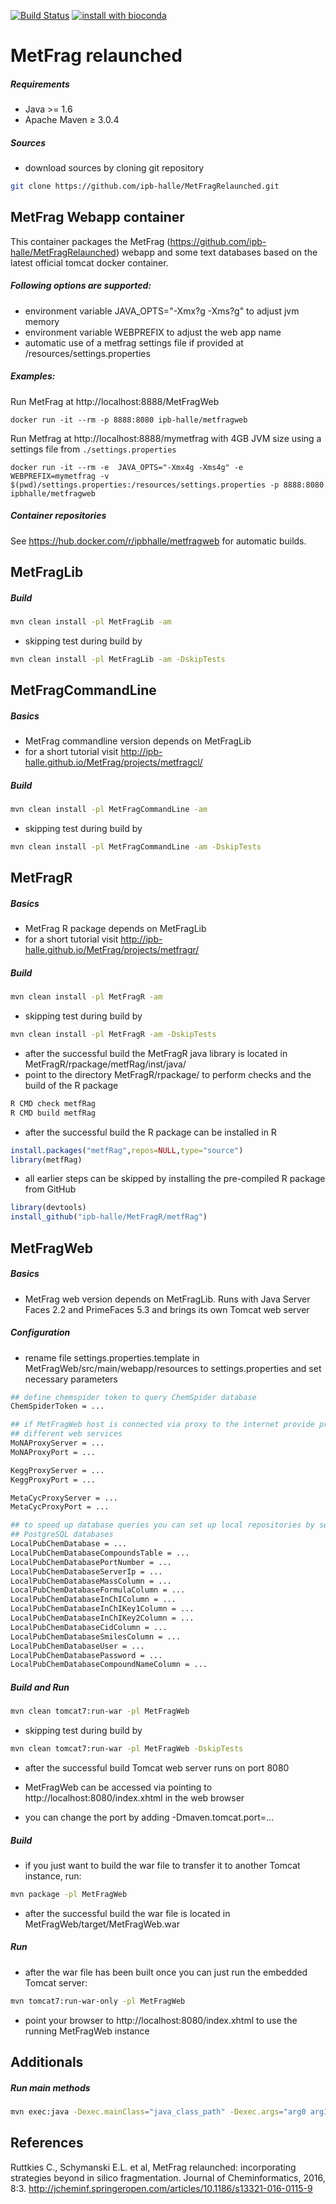 [![Build Status](https://travis-ci.org/ipb-halle/MetFragRelaunched.svg?branch=master)](https://travis-ci.org/ipb-halle/MetFragRelaunched)
[![install with bioconda](https://img.shields.io/badge/install%20with-bioconda-brightgreen.svg?style=flat-square)](http://bioconda.github.io/recipes/metfrag/README.html)

MetFrag relaunched
==================

##### Requirements
- Java >= 1.6
- Apache Maven ≥ 3.0.4

##### Sources
- download sources by cloning git repository<br>
```bash
git clone https://github.com/ipb-halle/MetFragRelaunched.git
```

MetFrag Webapp container
------------------------

This container packages the MetFrag (https://github.com/ipb-halle/MetFragRelaunched) webapp and some text databases based on the latest official tomcat docker container.

##### Following options are supported:
* environment variable JAVA_OPTS="-Xmx?g -Xms?g" to adjust jvm memory
* environment variable WEBPREFIX to adjust the web app name
* automatic use of a metfrag settings file if provided at /resources/settings.properties

##### Examples:
Run MetFrag at http://localhost:8888/MetFragWeb
```
docker run -it --rm -p 8888:8080 ipb-halle/metfragweb
```
Run Metfrag at http://localhost:8888/mymetfrag with 4GB JVM size using a settings file from `./settings.properties`
```
docker run -it --rm -e  JAVA_OPTS="-Xmx4g -Xms4g" -e WEBPREFIX=mymetfrag -v $(pwd)/settings.properties:/resources/settings.properties -p 8888:8080 ipbhalle/metfragweb
```
##### Container repositories
See https://hub.docker.com/r/ipbhalle/metfragweb for automatic builds.



MetFragLib
----------

##### Build
```bash
mvn clean install -pl MetFragLib -am
```

- skipping test during build by<br>
```bash
mvn clean install -pl MetFragLib -am -DskipTests
```

MetFragCommandLine
------------------

##### Basics
- MetFrag commandline version depends on MetFragLib
- for a short tutorial visit http://ipb-halle.github.io/MetFrag/projects/metfragcl/

##### Build
```bash
mvn clean install -pl MetFragCommandLine -am
```

- skipping test during build by<br>
```bash
mvn clean install -pl MetFragCommandLine -am -DskipTests
```

MetFragR
--------

##### Basics
- MetFrag R package depends on MetFragLib<br>
- for a short tutorial visit http://ipb-halle.github.io/MetFrag/projects/metfragr/

##### Build
```bash
mvn clean install -pl MetFragR -am
```

- skipping test during build by<br>
```bash
mvn clean install -pl MetFragR -am -DskipTests
```

- after the successful build the MetFragR java library is located in MetFragR/rpackage/metfRag/inst/java/ 
- point to the directory MetFragR/rpackage/ to perform checks and the build of the R package<br>
```bash
R CMD check metfRag
R CMD build metfRag
```

- after the successful build the R package can be installed in R<br>
```R
install.packages("metfRag",repos=NULL,type="source")
library(metfRag)
```

- all earlier steps can be skipped by installing the pre-compiled R package from GitHub<br>
```R
library(devtools)
install_github("ipb-halle/MetFragR/metfRag")
```

MetFragWeb
----------

##### Basics
- MetFrag web version depends on MetFragLib. Runs with Java Server Faces 2.2 and PrimeFaces 5.3 and brings its own Tomcat web server<br>

##### Configuration
- rename file settings.properties.template in MetFragWeb/src/main/webapp/resources to settings.properties and set necessary parameters<br>
```bash
## define chemspider token to query ChemSpider database
ChemSpiderToken = ...

## if MetFragWeb host is connected via proxy to the internet provide proxy settings for 
## different web services
MoNAProxyServer = ...
MoNAProxyPort = ...

KeggProxyServer = ...
KeggProxyPort = ...

MetaCycProxyServer = ...
MetaCycProxyPort = ...

## to speed up database queries you can set up local repositories by setting up MySQL or 
## PostgreSQL databases
LocalPubChemDatabase = ...
LocalPubChemDatabaseCompoundsTable = ...
LocalPubChemDatabasePortNumber = ...
LocalPubChemDatabaseServerIp = ...
LocalPubChemDatabaseMassColumn = ...
LocalPubChemDatabaseFormulaColumn = ...
LocalPubChemDatabaseInChIColumn = ...
LocalPubChemDatabaseInChIKey1Column = ...
LocalPubChemDatabaseInChIKey2Column = ...
LocalPubChemDatabaseCidColumn = ...
LocalPubChemDatabaseSmilesColumn = ...
LocalPubChemDatabaseUser = ...
LocalPubChemDatabasePassword = ...
LocalPubChemDatabaseCompoundNameColumn = ...
```

##### Build and Run
```bash
mvn clean tomcat7:run-war -pl MetFragWeb
```

- skipping test during build by<br>
```bash
mvn clean tomcat7:run-war -pl MetFragWeb -DskipTests
```

- after the successful build Tomcat web server runs on port 8080<br>
- MetFragWeb can be accessed via pointing to http://localhost:8080/index.xhtml in the web browser<br>

- you can change the port by adding -Dmaven.tomcat.port=...<br>

##### Build
- if you just want to build the war file to transfer it to another Tomcat instance, run:

```bash
mvn package -pl MetFragWeb
```

- after the successful build the war file is located in MetFragWeb/target/MetFragWeb.war

##### Run
- after the war file has been built once you can just run the embedded Tomcat server:

```bash
mvn tomcat7:run-war-only -pl MetFragWeb
```

- point your browser to http://localhost:8080/index.xhtml to use the running MetFragWeb instance

Additionals
-----------

##### Run main methods 
```bash
mvn exec:java -Dexec.mainClass="java_class_path" -Dexec.args="arg0 arg1 arg2 ..."  
```

References
----------

Ruttkies C., Schymanski E.L. et al, MetFrag relaunched: incorporating strategies beyond in silico fragmentation. Journal of Cheminformatics, 2016, 8:3. http://jcheminf.springeropen.com/articles/10.1186/s13321-016-0115-9
